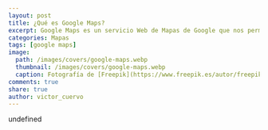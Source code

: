 ```yaml
---
layout: post
title: ¿Qué es Google Maps?
excerpt: Google Maps es un servicio Web de Mapas de Google que nos permite interactuar en búsqueda de localizaciones, así como obtener rutas entre puntos diferentes del mapa.
categories: Mapas
tags: [google maps]
image:
  path: /images/covers/google-maps.webp
  thumbnail: /images/covers/google-maps.webp
  caption: Fotografía de [Freepik](https://www.freepik.es/autor/freepik)
comments: true
share: true
author: victor_cuervo
---
```

undefined